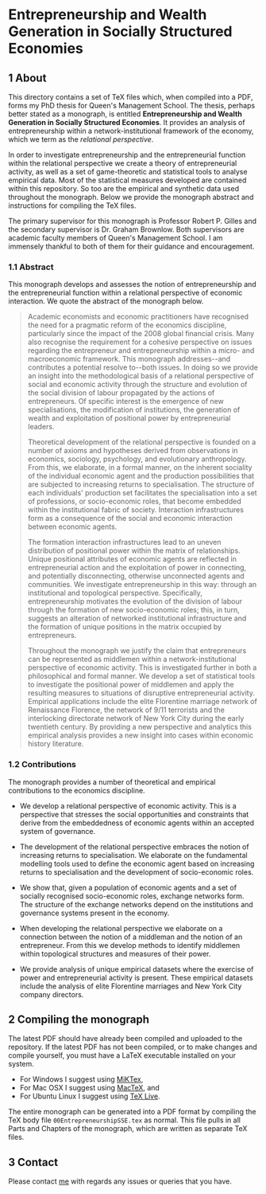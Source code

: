 # Entrepreneurship and Wealth Generation in Socially Structured Economies

## 1 About

This directory contains a set of TeX files which, when compiled into a PDF, forms my PhD thesis for Queen's Management School. The thesis, perhaps better stated as a monograph, is entitled **Entrepreneurship and Wealth Generation in Socially Structured Economies**. It provides an analysis of entrepreneurship within a network-institutional framework of the economy, which we term as the _relational perspective_. 

In order to investigate entrepreneurship and the entrepreneurial function within the relational perspective we create a theory of entrepreneurial activity, as well as a set of game-theoretic and statistical tools to analyse empirical data. Most of the statistical measures developed are contained within this repository. So too are the empirical and synthetic data used throughout the monograph. Below we provide the monograph abstract and instructions for compiling the TeX files.

The primary supervisor for this monograph is Professor Robert P. Gilles and the secondary supervisor is Dr. Graham Brownlow. Both supervisors are academic faculty members of Queen's Management School. I am immensely thankful to both of them for their guidance and encouragement.

### 1.1 Abstract

This monograph develops and assesses the notion of entrepreneurship and the entrepreneurial function within a relational perspective of economic interaction. We quote the abstract of the monograph below.

> Academic economists and economic practitioners have recognised the need for a pragmatic reform of the economics discipline, particularly since the impact of the 2008 global financial crisis. Many also recognise the requirement for a cohesive perspective on issues regarding the entrepreneur and entrepreneurship within a micro- and macroeconomic framework. This monograph addresses--and contributes a potential resolve to--both issues. In doing so we provide an insight into the methodological basis of a relational perspective of social and economic activity through the structure and evolution of the social division of labour propagated by the actions of entrepreneurs. Of specific interest is the emergence of new specialisations, the modification of institutions, the generation of wealth and exploitation of positional power by entrepreneurial leaders.
>
> Theoretical development of the relational perspective is founded on a number of axioms and hypotheses derived from observations in economics, sociology, psychology, and evolutionary anthropology. From this, we elaborate, in a formal manner, on the inherent sociality of the individual economic agent and the production possibilities that are subjected to increasing returns to specialisation. The structure of each individuals' production set facilitates the specialisation into a set of professions, or socio-economic roles, that become embedded within the institutional fabric of society. Interaction infrastructures form as a consequence of the social and economic interaction between economic agents.
>
> The formation interaction infrastructures lead to an uneven distribution of positional power within the matrix of relationships. Unique positional attributes of economic agents are reflected in entrepreneurial action and the exploitation of power in connecting, and potentially disconnecting, otherwise unconnected agents and communities. We investigate entrepreneurship in this way: through an institutional and topological perspective. Specifically, entrepreneurship motivates the evolution of the division of labour through the formation of new socio-economic roles; this, in turn, suggests an alteration of networked institutional infrastructure and the formation of unique positions in the matrix occupied by entrepreneurs.
>
> Throughout the monograph we justify the claim that entrepreneurs can be represented as middlemen within a network-institutional perspective of economic activity. This is investigated further in both a philosophical and formal manner. We develop a set of statistical tools to investigate the positional power of middlemen and apply the resulting measures to situations of disruptive entrepreneurial activity. Empirical applications include the elite Florentine marriage network of Renaissance Florence, the network of 9/11 terrorists and the interlocking directorate network of New York City during the early twentieth century. By providing a new perspective and analytics this empirical analysis provides a new insight into cases within economic history literature.

### 1.2 Contributions

The monograph provides a number of theoretical and empirical contributions to the economics discipline.

* We develop a relational perspective of economic activity. This is a perspective that stresses the social opportunities and constraints that derive from the embeddedness of economic agents within an accepted system of governance.

* The development of the relational perspective embraces the notion of increasing returns to specialisation. We elaborate on the fundamental modelling tools used to define the economic agent based on increasing returns to specialisation and the development of socio-economic roles.

* We show that, given a population of economic agents and a set of socially recognised socio-economic roles, exchange networks form. The structure of the exchange networks depend on the institutions and governance systems present in the economy.

* When developing the relational perspective we elaborate on a connection between the notion of a middleman and the notion of an entrepreneur. From this we develop methods to identify middlemen within topological structures and measures of their power.

* We provide analysis of unique empirical datasets where the exercise of power and entrepreneurial activity is present. These empirical datasets include the analysis of elite Florentine marriages and New York City company directors.

## 2 Compiling the monograph

The latest PDF should have already been compiled and uploaded to the repository. If the latest PDF has not been compiled, or to make changes and compile yourself, you must have a LaTeX executable installed on your system. 

* For Windows I suggest using [MiKTex](http://miktex.org/download),
* For Mac OSX I suggest using [MacTeX](https://tug.org/mactex/), and
* For Ubuntu Linux I suggest using [TeX Live](https://help.ubuntu.com/community/LaTeX).

The entire monograph can be generated into a PDF format by compiling the TeX body file `00EntrepreneurshipSSE.tex` as normal. This file pulls in all Parts and Chapters of the monograph, which are written as separate TeX files.

## 3 Contact

Please contact [me](mailto:sims.owen@gmail.com) with regards any issues or queries that you have.